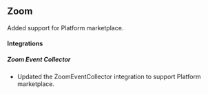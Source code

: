 ## Zoom

Added support for Platform marketplace.

#### Integrations

##### Zoom Event Collector

- Updated the ZoomEventCollector integration to support Platform marketplace.

